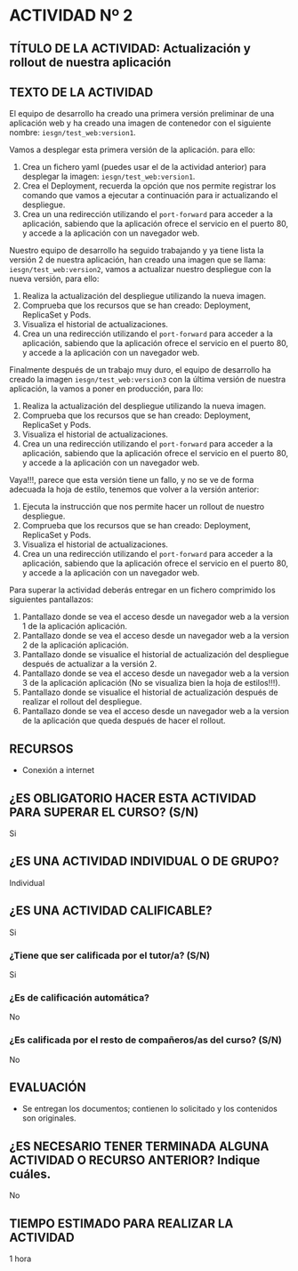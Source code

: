 # ACTIVIDAD Nº 2

## TÍTULO DE LA ACTIVIDAD: Actualización y rollout de nuestra aplicación

## TEXTO DE LA ACTIVIDAD

El equipo de desarrollo ha creado una primera versión preliminar de una aplicación web y ha creado una imagen de contenedor con el siguiente nombre: `iesgn/test_web:version1`.

Vamos a desplegar esta primera versión de la aplicación. para ello:

1. Crea un fichero yaml (puedes usar el de la actividad anterior) para desplegar la imagen: `iesgn/test_web:version1`.
2. Crea el Deployment, recuerda la opción que nos permite registrar los comando que vamos a ejecutar a continuación para ir actualizando el despliegue.
3. Crea un una redirección utilizando el `port-forward` para acceder a la aplicación, sabiendo que la aplicación ofrece el servicio en el puerto 80, y accede a la aplicación con un navegador web.

Nuestro equipo de desarrollo ha seguido trabajando y ya tiene lista la versión 2 de nuestra aplicación, han creado una imagen que se llama: `iesgn/test_web:version2`, vamos a actualizar nuestro despliegue con la nueva versión, para ello:

1. Realiza la actualización del despliegue utilizando la nueva imagen.
2. Comprueba que los recursos que se han creado: Deployment, ReplicaSet y Pods.
3. Visualiza el historial de actualizaciones.
4. Crea un una redirección utilizando el `port-forward` para acceder a la aplicación, sabiendo que la aplicación ofrece el servicio en el puerto 80, y accede a la aplicación con un navegador web.

Finalmente después de un trabajo muy duro, el equipo de desarrollo ha creado la imagen `iesgn/test_web:version3` con la última versión de nuestra aplicación, la vamos a poner en producción, para llo:

1. Realiza la actualización del despliegue utilizando la nueva imagen.
2. Comprueba que los recursos que se han creado: Deployment, ReplicaSet y Pods.
3. Visualiza el historial de actualizaciones.
4. Crea un una redirección utilizando el `port-forward` para acceder a la aplicación, sabiendo que la aplicación ofrece el servicio en el puerto 80, y accede a la aplicación con un navegador web.

Vaya!!!, parece que esta versión tiene un fallo, y no se ve de forma adecuada la hoja de estilo, tenemos que volver a la versión anterior:

1. Ejecuta la instrucción que nos permite hacer un rollout de nuestro despliegue.
2. Comprueba que los recursos que se han creado: Deployment, ReplicaSet y Pods.
3. Visualiza el historial de actualizaciones.
4. Crea un una redirección utilizando el `port-forward` para acceder a la aplicación, sabiendo que la aplicación ofrece el servicio en el puerto 80, y accede a la aplicación con un navegador web.

Para superar la actividad deberás entregar en un fichero comprimido los siguientes pantallazos:

1. Pantallazo donde se vea el acceso desde un navegador web a la version 1 de la aplicación aplicación.
2. Pantallazo donde se vea el acceso desde un navegador web a la version 2 de la aplicación aplicación.
3. Pantallazo donde se visualice el historial de actualización del despliegue después de actualizar a la versión 2.
4. Pantallazo donde se vea el acceso desde un navegador web a la version 3 de la aplicación aplicación (No se visualiza bien la hoja de estilos!!!).
5. Pantallazo donde se visualice el historial de actualización después de realizar el rollout del despliegue.
6. Pantallazo donde se vea el acceso desde un navegador web a la version de la aplicación que queda después de hacer el rollout.

## RECURSOS

* Conexión a internet

## ¿ES OBLIGATORIO HACER ESTA ACTIVIDAD PARA SUPERAR EL CURSO? (S/N)

Si

## ¿ES UNA ACTIVIDAD INDIVIDUAL O DE GRUPO?

Individual

## ¿ES UNA ACTIVIDAD CALIFICABLE?

Si

### ¿Tiene que ser calificada por el tutor/a? (S/N) 

Si

### ¿Es de calificación automática?

No

### ¿Es calificada por el resto de compañeros/as del curso? (S/N)

No

## EVALUACIÓN

* Se entregan los documentos; contienen lo solicitado y los contenidos son originales.

## ¿ES NECESARIO TENER TERMINADA ALGUNA ACTIVIDAD O RECURSO ANTERIOR? Indique cuáles.

No

## TIEMPO ESTIMADO PARA REALIZAR LA ACTIVIDAD

1 hora
